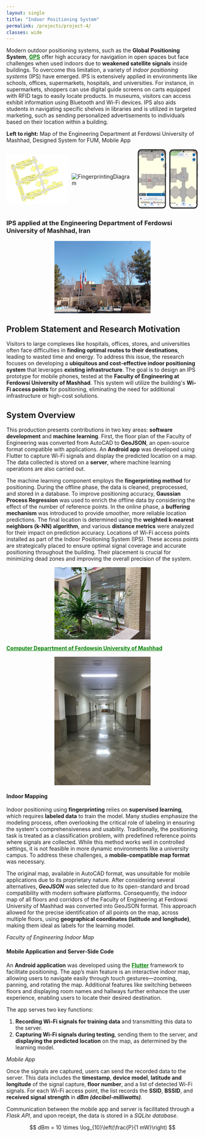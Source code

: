 ```yaml
---
layout: single
title: "Indoor Positioning System"
permalink: /projects/project-4/
classes: wide
---
```



Modern outdoor positioning systems, such as the **Global Positioning System**, <a href="https://en.wikipedia.org/wiki/Global_Positioning_System" style="text-decoration:underline; color:green;" target="_blank"><strong>GPS</strong></a> offer high accuracy for navigation in open spaces but face challenges when used indoors due to **weakened satellite signals** inside buildings. To overcome this limitation, a variety of *indoor positioning systems* (IPS) have emerged. IPS is extensively applied in environments like schools, offices, supermarkets, hospitals, and universities. For instance, in supermarkets, shoppers can use digital guide screens on carts equipped with RFID tags to easily locate products. In museums, visitors can access exhibit information using Bluetooth and Wi-Fi devices. IPS also aids students in navigating specific shelves in libraries and is utilized in targeted marketing, such as sending personalized advertisements to individuals based on their location within a building.


**Left to right:** Map of the Engineering Department at Ferdowsi University of Mashhad, Designed System for FUM, Mobile App

<div style="display: flex; justify-content: space-between; align-items: center; gap: 10px;">
  <div style="flex: 1;">
    <img src="/assets/Projectsimages/IPS/EngineeringFUM.png" alt="EngineeringFUM" style="width: 100%; height: auto;">
  </div>
  <div style="flex: 1;">
    <img src="/assets/Projectsimages/IPS/FingerprintingDiagram.png" alt="FingerprintingDiagram" style="width: 100%; height: auto;">
  </div>
  <div style="flex: 1;">
    <img src="/assets/Projectsimages/IPS/mobileapppic2.png" alt="mobileapppic2" style="width: 100%; height: auto;">
  </div>
</div>

### IPS applied at the Engineering Department of Ferdowsi University of Mashhad, Iran 

<div style="display: flex; justify-content: center;">
    <img src="/assets/Projectsimages/IPS/ENG_FUM.png" alt="ENG_FUM" style="width: 50%; height: 50%;">
</div>


## Problem Statement and Research Motivation

Visitors to large complexes like hospitals, offices, stores, and universities often face difficulties in **finding optimal routes to their destinations**, leading to wasted time and energy. To address this issue, the research focuses on developing a **ubiquitous and cost-effective indoor positioning system** that leverages **existing infrastructure**. The goal is to design an IPS prototype for mobile phones, tested at the **Faculty of Engineering at Ferdowsi University of Mashhad**. This system will utilize the building's **Wi-Fi access points** for positioning, eliminating the need for additional infrastructure or high-cost solutions.

## System Overview

This production presents contributions in two key areas: **software development** and **machine learning**. First, the floor plan of the Faculty of Engineering was converted from AutoCAD to **GeoJSON**, an open-source format compatible with applications. An **Android app** was developed using Flutter to capture Wi-Fi signals and display the predicted location on a map. The data collected is stored on a **server**, where machine learning operations are also carried out. 

The machine learning component employs the **fingerprinting method** for positioning. During the offline phase, the data is cleaned, preprocessed, and stored in a database. To improve positioning accuracy, **Gaussian Process Regression** was used to enrich the offline data by considering the effect of the number of reference points. In the online phase, a **buffering mechanism** was introduced to provide smoother, more reliable location predictions. The final location is determined using the **weighted k-nearest neighbors (k-NN) algorithm**, and various **distance metrics** were analyzed for their impact on prediction accuracy.
Locations of Wi-Fi access points installed as part of the Indoor Positioning System (IPS). These access points are strategically placed to ensure optimal signal coverage and accurate positioning throughout the building. Their placement is crucial for minimizing dead zones and improving the overall precision of the system.

<div style="display: flex; justify-content: center;">
    <img src="/assets/Projectsimages/IPS/ComputerGroup_ENG_FUM.jpg" alt="ENG_FUM1" style="width: 50%; height: 50%;">
</div>

<a href="https://en.um.ac.ir/content/Department-of-Computer-Engineering.html" style="text-decoration:underline; color:green;" target="_blank"><strong>Computer Deparrtment of Ferdowsin University of Mashhad</strong></a>


<div style="display: flex; justify-content: center;">
    <img src="/assets/Projectsimages/IPS/WiFiLocation.JPG" alt="WiFiLocation" style="width: 50%; height: 50%;">
</div>



#### Indoor Mapping
Indoor positioning using **fingerprinting** relies on **supervised learning**, which requires **labeled data** to train the model. Many studies emphasize the modeling process, often overlooking the critical role of labeling in ensuring the system's comprehensiveness and usability. Traditionally, the positioning task is treated as a classification problem, with predefined reference points where signals are collected. While this method works well in controlled settings, it is not feasible in more dynamic environments like a university campus. To address these challenges, a **mobile-compatible map format** was necessary.

The original map, available in AutoCAD format, was unsuitable for mobile applications due to its proprietary nature. After considering several alternatives, ***GeoJSON*** was selected due to its open-standard and broad compatibility with modern software platforms. Consequently, the indoor map of all floors and corridors of the Faculty of Engineering at Ferdowsi University of Mashhad was converted into GeoJSON format. This approach allowed for the precise identification of all points on the map, across multiple floors, using **geographical coordinates (latitude and longitude)**, making them ideal as labels for the learning model.


*Faculty of Engineering Indoor Map*

#### Mobile Application and Server-Side Code
An **Android application** was developed using the <a href="https://en.wikipedia.org/wiki/Flutter_(software)" style="text-decoration:underline; color:green;" target="_blank"><strong>Flutter</strong></a> framework to facilitate positioning. The app’s main feature is an interactive indoor map, allowing users to navigate easily through touch gestures—zooming, panning, and rotating the map. Additional features like switching between floors and displaying room names and hallways further enhance the user experience, enabling users to locate their desired destination.

The app serves two key functions:
1. **Recording Wi-Fi signals for training data** and transmitting this data to the server.
2. **Capturing Wi-Fi signals during testing**, sending them to the server, and **displaying the predicted location** on the map, as determined by the learning model.

*Mobile App*

Once the signals are captured, users can send the recorded data to the server. This data includes the **timestamp**, **device model**, **latitude and longitude** of the signal capture, **floor number**, and a list of detected Wi-Fi signals. For each Wi-Fi access point, the list records the **SSID**, **BSSID**, and **received signal strength** in ***dBm (decibel-milliwatts)***.

Communication between the mobile app and server is facilitated through a *Flask API*, and upon receipt, the data is stored in a *SQLite database*.

$$
dBm = 10 \times \log_{10}\left(\frac{P}{1 mW}\right)
$$


